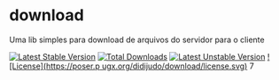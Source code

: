 # download
Uma lib simples para download de arquivos do servidor para o cliente

[![Latest Stable Version](https://poser.pugx.org/didijudo/download/v/stable.svg)](https://packagist.org/packages/didijudo/download) [![Total Downloads](https://poser.pugx.org/didijudo/download/downloads.svg)](https://packagist.org/packages/didijudo/download) [![Latest Unstable Version](https://poser.pugx.org/didijudo/download/v/unstable.svg)](https://packagist.org/packages/didijudo/download) [![License](https://poser.p    ugx.org/didijudo/download/license.svg)](https://packagist.org/packages/didijudo/download)
  7
